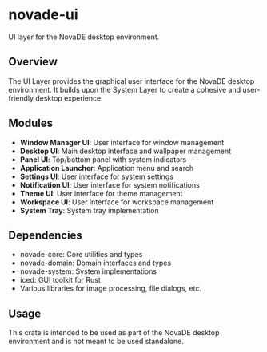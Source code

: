 # novade-ui

UI layer for the NovaDE desktop environment.

## Overview

The UI Layer provides the graphical user interface for the NovaDE desktop environment. It builds upon the System Layer to create a cohesive and user-friendly desktop experience.

## Modules

- **Window Manager UI**: User interface for window management
- **Desktop UI**: Main desktop interface and wallpaper management
- **Panel UI**: Top/bottom panel with system indicators
- **Application Launcher**: Application menu and search
- **Settings UI**: User interface for system settings
- **Notification UI**: User interface for system notifications
- **Theme UI**: User interface for theme management
- **Workspace UI**: User interface for workspace management
- **System Tray**: System tray implementation

## Dependencies

- novade-core: Core utilities and types
- novade-domain: Domain interfaces and types
- novade-system: System implementations
- iced: GUI toolkit for Rust
- Various libraries for image processing, file dialogs, etc.

## Usage

This crate is intended to be used as part of the NovaDE desktop environment and is not meant to be used standalone.
